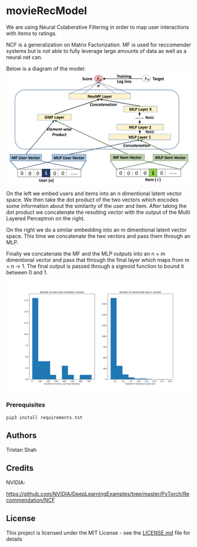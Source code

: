 # movieRecModel

We are using Neural Colaberative Filtering in order to map user interactions with items
to ratings.

NCF is a generalization on Matrix Factorization. MF is used for reccomender systems but is not able to fully leverage large amounts of data as well as a neural net can.

Below is a diagram of the model:
![](images/ncf_diagram.png)

On the left we embed users and items into an n dimentional latent vector space. We then take the dot product of the two vectors which encodes some information about the similarity of the user and item. After taking the dot product we concatenate the resulting vector with the output of the Multi Layered Perceptron on the right.

On the right we do a similar embedding into an m dimentional latent vector space. This time we concatenate the two vectors and pass them through an MLP.

Finally we concatenate the MF and the MLP outputs into an n + m dimentional vector and pass that through the final layer which maps from m + n -> 1. The final output is passed through a sigmoid function to bound it between 0 and 1.

![](images/distribution_of_reviews.png)

### Prerequisites
```
pip3 install requirements.txt
```

## Authors
Tristan Shah

## Credits
NVIDIA:

https://github.com/NVIDIA/DeepLearningExamples/tree/master/PyTorch/Recommendation/NCF

## License

This project is licensed under the MIT License - see the [LICENSE.md](LICENSE.md) file for details
